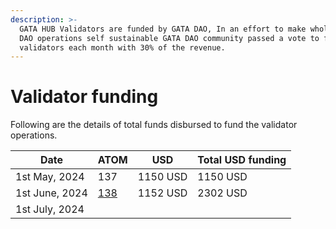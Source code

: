 ```yaml
---
description: >-
  GATA HUB Validators are funded by GATA DAO, In an effort to make whole GATA
  DAO operations self sustainable GATA DAO community passed a vote to fund
  validators each month with 30% of the revenue.
---
```


# Validator funding

Following are the details of total funds disbursed to fund the validator operations.&#x20;

| Date           | ATOM                                                                                                      | USD      | Total USD funding |
| -------------- | --------------------------------------------------------------------------------------------------------- | -------- | ----------------- |
| 1st May, 2024  | 137                                                                                                       | 1150 USD | 1150 USD          |
| 1st June, 2024 | [138](https://www.mintscan.io/cosmos/tx/BEB41EBF208F1E27FCF4677051E9F9C4E88CAB94673FCB9CE766018CD655854C) | 1152 USD | 2302 USD          |
| 1st July, 2024 |                                                                                                           |          |                   |
